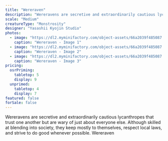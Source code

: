 ```yaml
---
title: "Wereraven"
description: "Wereravens are secretive and extraordinarily cautious lycanthropes that trust one another but are wary of just about everyone else. Although skilled at blending into society, they keep mostly to themselves, respect local laws, and strive to do good whenever possible. Wereraven"
scale: "Medium"
creatureType: "Monstrosity"
designer: "Yasashii Kyojin Studio"
photos:
  - image: "https://dl2.myminifactory.com/object-assets/66a2039f485087.36573454/images/720X720-Wereraven_04_A.jpg"
    caption: "Wereraven - Image 1"
  - image: "https://dl2.myminifactory.com/object-assets/66a2039f485087.36573454/images/720X720-Wereraven_04_SCALE.jpg"
    caption: "Wereraven - Image 2"
  - image: "https://dl2.myminifactory.com/object-assets/66a2039f485087.36573454/images/720X720-Wereraven_04_B.jpg"
    caption: "Wereraven - Image 3"
pricing:
  osrPriming:
    tabletop: 5
    display: 9
  unprimed:
    tabletop: 4
    display: 7
featured: false
forSale: false
---
```


Wereravens are secretive and extraordinarily cautious lycanthropes that trust one another but are wary of just about everyone else. Although skilled at blending into society, they keep mostly to themselves, respect local laws, and strive to do good whenever possible. Wereraven